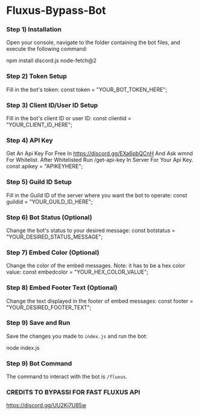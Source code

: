 # Fluxus-Bypass-Bot

### Step 1) Installation
Open your console, navigate to the folder containing the bot files, and execute the following command:

npm install discord.js node-fetch@2

### Step 2) Token Setup
Fill in the bot's token:
const token = "YOUR_BOT_TOKEN_HERE";

### Step 3) Client ID/User ID Setup
Fill in the bot's client ID or user ID:
const clientid = "YOUR_CLIENT_ID_HERE";

### Step 4) API Key
Get An Api Key For Free In https://discord.gg/EXa6pbQCnH And Ask wmnd For Whitelist.
After Whitelisted Run /get-api-key In Server For Your Api Key.
const apikey = "APIKEYHERE";

### Step 5) Guild ID Setup
Fill in the Guild ID of the server where you want the bot to operate:
const guildid = "YOUR_GUILD_ID_HERE";

### Step 6) Bot Status (Optional)
Change the bot's status to your desired message:
const botstatus = "YOUR_DESIRED_STATUS_MESSAGE";

### Step 7) Embed Color (Optional)
Change the color of the embed messages. Note: it has to be a hex color value:
const embedcolor = "YOUR_HEX_COLOR_VALUE";

### Step 8) Embed Footer Text (Optional)
Change the text displayed in the footer of embed messages:
const footer = "YOUR_DESIRED_FOOTER_TEXT";

### Step 9) Save and Run
Save the changes you made to `index.js` and run the bot:

node index.js

### Step 9) Bot Command
The command to interact with the bot is `/fluxus`.


### CREDITS TO BYPASSI FOR FAST FLUXUS API
https://discord.gg/UU2Kj7U85w
